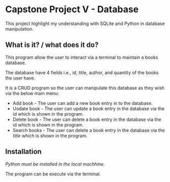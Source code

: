 # Capstone Project V - Database

This project highlight my understanding with SQLite and Python in database manipulation.

## What is it? / what does it do?

This program allow the user to interact via a terminal to maintain a books database.

The database have 4 fields i.e., id, title, author, and quantity of the books the user have.

It is a CRUD program so the user can manipulate this database as they wish via the below main menu:

* Add book - The user can add a new book entry in to the database.
* Uodate book - The user can update a book entry in the database via the id which is shown in the program.
* Delete book - The user can delete a book entry in the database via the id which is shown in the program.
* Search books - The user can delete a book entry in the database via the _title_ which is shown in the program.

## Installation

*Python must be installed in the local machhine.*

The program can be execute via the terminal.

